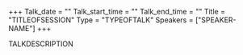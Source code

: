 +++
Talk_date = ""
Talk_start_time = ""
Talk_end_time = ""
Title = "TITLEOFSESSION"
Type = "TYPEOFTALK"
Speakers = ["SPEAKER-NAME"]
+++

TALKDESCRIPTION
